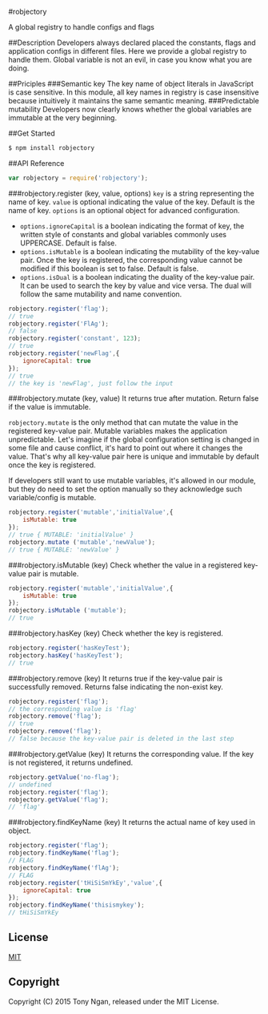 #robjectory

A global registry to handle configs and flags

##Description
Developers always declared placed the constants, flags and application configs in different files. Here we provide a global registry to handle them. Global variable is not an evil, in case you know what you are doing.

##Priciples
###Semantic key
The key name of object literals in JavaScript is case sensitive. In this module, all key names in registry is case insensitive because intuitively it maintains the same semantic meaning.
###Predictable mutability
Developers now clearly knows whether the global variables are immutable at the very beginning.

##Get Started
```bash
$ npm install robjectory
```

##API Reference
```javascript
var robjectory = require('robjectory');
```

###robjectory.register (key, value, options)
`key` is a string representing the name of key.
`value` is optional indicating the value of the key. Default is the name of key.
`options` is an optional object for advanced configuration.

+ `options.ignoreCapital` is a boolean indicating the format of key, the written style of constants and global variables commonly uses UPPERCASE. Default is false.
+ `options.isMutable` is a boolean indicating the mutability of the key-value pair. Once the key is registered, the corresponding value cannot be modified if this boolean is set to false. Default is false.
+ `options.isDual` is a boolean indicating the duality of the key-value pair. It can be used to search the key by value and vice versa. The dual will follow the same mutability and name convention.

```javascript
robjectory.register('flag');
// true
robjectory.register('FlAg');
// false
robjectory.register('constant', 123);
// true
robjectory.register('newFlag',{
    ignoreCapital: true
});
// true
// the key is 'newFlag', just follow the input
```

###robjectory.mutate (key, value)
It returns true after mutation. Return false if the value is immutable.

`robjectory.mutate` is the only method that can mutate the value in the registered key-value pair. Mutable variables makes the application unpredictable. Let's imagine if the global configuration setting is changed in some file and cause conflict, it's hard to point out where it changes the value. That's why all key-value pair here is unique and immutable by default once the key is registered.

If developers still want to use mutable variables, it's allowed in our module, but they do need to set the option manually so they acknowledge such variable/config is mutable.

```javascript
robjectory.register('mutable','initialValue',{
    isMutable: true
});
// true { MUTABLE: 'initialValue' }
robjectory.mutate ('mutable','newValue');
// true { MUTABLE: 'newValue' }
```

###robjectory.isMutable (key)
Check whether the value in a registered key-value pair is mutable.

```javascript
robjectory.register('mutable','initialValue',{
    isMutable: true
});
robjectory.isMutable ('mutable');
// true
```

###robjectory.hasKey (key)
Check whether the key is registered.

```javascript
robjectory.register('hasKeyTest');
robjectory.hasKey('hasKeyTest');
// true
```

###robjectory.remove (key)
It returns true if the key-value pair is successfully removed. Returns false indicating the non-exist key.

```javascript
robjectory.register('flag');
// the corresponding value is 'flag'
robjectory.remove('flag');
// true
robjectory.remove('flag');
// false because the key-value pair is deleted in the last step
```

###robjectory.getValue (key)
It returns the corresponding value. If the key is not registered, it returns undefined.

```javascript
robjectory.getValue('no-flag');
// undefined
robjectory.register('flag');
robjectory.getValue('flag');
// 'flag'
```

###robjectory.findKeyName (key)
It returns the actual name of key used in object.

```javascript
robjectory.register('flag');
robjectory.findKeyName('flag');
// FLAG
robjectory.findKeyName('flAg');
// FLAG
robjectory.register('tHiSiSmYkEy','value',{
    ignoreCapital: true
});
robjectory.findKeyName('thisismykey');
// tHiSiSmYkEy
```

## License

[MIT](LICENSE)

## Copyright

Copyright (C) 2015 Tony Ngan, released under the MIT License.
